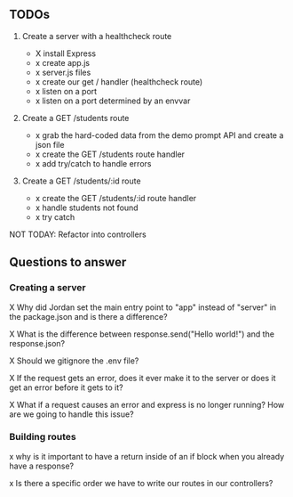 ## TODOs
1. Create a server with a healthcheck route
    - X install Express
    - x create app.js
    - x server.js files
    - x create our get / handler (healthcheck route)
    - x listen on a port
    - x listen on a port determined by an envvar

2. Create a GET /students route
    - x grab the hard-coded data from the demo prompt API and create a json file
    - x create the GET /students route handler
    - x add try/catch to handle errors

3. Create a GET /students/:id route
    - x create the GET /students/:id route handler
    - x handle students not found
    - x try catch

NOT TODAY: Refactor into controllers

## Questions to answer
### Creating a server
X Why did Jordan set the main entry point to "app" instead of "server" in the package.json and is there a difference?

X What is the difference between response.send("Hello world!") and the response.json?

X Should we gitignore the .env file?

X If the request gets an error, does it ever make it to the server or does it get an error before it gets to it?

X What if a request causes an error and express is no longer running? How are we going to handle this issue?

### Building routes
x why is it important to have a return inside of an if block when you already have a response?

x Is there a specific order we have to write our routes in our controllers?
